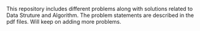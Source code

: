 This repository includes different problems along with solutions related to Data Struture and Algorithm.
The problem statements are described in the pdf files.
Will keep on adding more problems.
